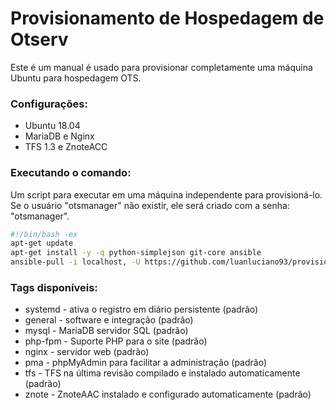 # Provisionamento de Hospedagem de Otserv
Este é um manual é usado para provisionar completamente uma máquina Ubuntu para hospedagem OTS.

### Configurações:
- Ubuntu 18.04
- MariaDB e Nginx
- TFS 1.3 e ZnoteACC


### Executando o comando:
Um script para executar em uma máquina independente para provisioná-lo. Se o usuário "otsmanager" não existir, ele será criado com a senha: "otsmanager".

```bash
#!/bin/bash -ex
apt-get update
apt-get install -y -q python-simplejson git-core ansible
ansible-pull -i localhost, -U https://github.com/luanluciano93/provisionamento-hospedagem-ot-1804 -d /srv/provisionamento-hospedagem-ot-1804 --purge -t default
```

### Tags disponíveis:
* systemd - ativa o registro em diário persistente (padrão)
* general - software e integração (padrão)
* mysql - MariaDB servidor SQL (padrão)
* php-fpm - Suporte PHP para o site (padrão)
* nginx - servidor web (padrão)
* pma - phpMyAdmin para facilitar a administração (padrão)
* tfs - TFS na última revisão compilado e instalado automaticamente (padrão)
* znote - ZnoteAAC instalado e configurado automaticamente (padrão)
